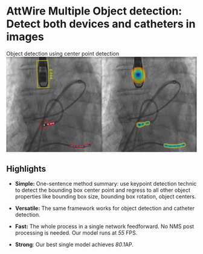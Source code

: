 # AttWire Multiple Object detection: Detect both devices and catheters in images

Object detection using center point detection
![](readme/000.jpg)

## Highlights

- **Simple:** One-sentence method summary: use keypoint detection technic to detect the bounding box center point and regress to all other object properties like bounding box size, bounding box rotation, object centers.

- **Versatile:** The same framework works for object detection and catheter detection.

- **Fast:** The whole process in a single network feedforward. No NMS post processing is needed. Our  model runs at *55* FPS.

- **Strong**: Our best single model achieves *80.1*AP.


